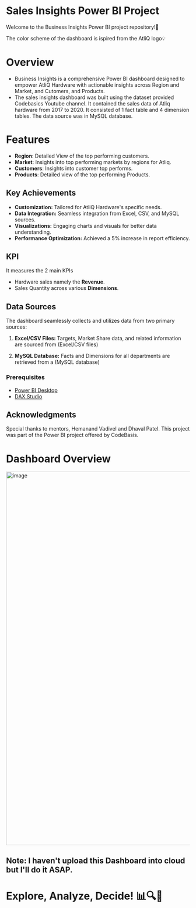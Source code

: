 # Sales Insights Power BI Project
Welcome to the Business Insights Power BI project repository!🚀

The color scheme of the dashboard is ispired from the AtliQ logo💡

# Overview
- Business Insights is a comprehensive Power BI dashboard designed to empower AtliQ Hardware with actionable insights across Region and Market, and Cutomers, and Products.
- The sales insights dashboard was built using the dataset provided Codebasics Youtube channel. It contained the sales data of Atliq hardware from 2017 to 2020. It consisted of 1 fact table and 4 dimension tables. The data source was in MySQL database.

# Features
- **Region**: Detailed View of the top performing customers.
- **Market**: Insights into top performing markets by regions for Atliq.
- **Customers**: Insights into customer top performs.
- **Products**: Detailed view of the top performing Products. 

## Key Achievements
- **Customization:** Tailored for AtliQ Hardware's specific needs.
- **Data Integration:** Seamless integration from Excel, CSV, and MySQL sources.
- **Visualizations:** Engaging charts and visuals for better data understanding.
- **Performance Optimization:** Achieved a 5% increase in report efficiency.

## KPI
It measures the 2 main KPIs

- Hardware sales namely the **Revenue**.
- Sales Quantity across various **Dimensions**.

## Data Sources
The dashboard seamlessly collects and utilizes data from two primary sources:

1. **Excel/CSV Files:** Targets, Market Share data, and related information are sourced from (Excel/CSV files)
   
2. **MySQL Database:** Facts and Dimensions for all departments are retrieved from a (MySQL database)

### Prerequisites
- [Power BI Desktop](https://powerbi.microsoft.com/desktop/)
- [DAX Studio](https://daxstudio.org/)


## Acknowledgments
Special thanks to mentors, Hemanand Vadivel and Dhaval Patel. This project was part of the Power BI project offered by CodeBasis.

# Dashboard Overview
<img width="1596" height="1020" alt="image" src="https://github.com/user-attachments/assets/f3fae38d-18f6-4b41-a79a-9bd342ad24dc" />

## Note: I haven't upload this Dashboard into cloud but I'll do it ASAP.


# Explore, Analyze, Decide! 📊🔍🚀
